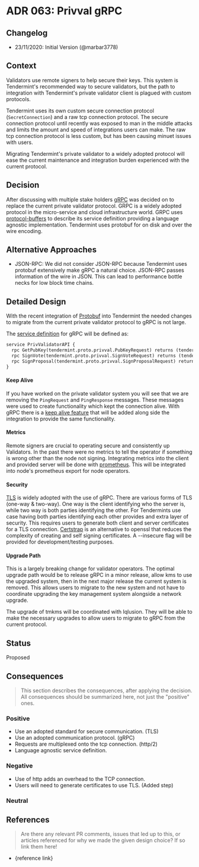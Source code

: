 # ADR 063: Privval gRPC

## Changelog

- 23/11/2020: Initial Version (@marbar3778)

## Context

Validators use remote signers to help secure their keys. This system is Tendermint's recommended way to secure validators, but the path to integration with Tendermint's private validator client is plagued with custom protocols. 

Tendermint uses its own custom secure connection protocol (`SecretConnection`) and a raw tcp connection protocol. The secure connection protocol until recently was exposed to man in the middle attacks and limits the amount and speed of integrations users can make. The raw tcp connection protocol is less custom, but has been causing minuet issues with users. 

Migrating Tendermint's private validator to a widely adopted protocol will ease the current maintenance and integration burden experienced with the current protocol. 

## Decision

After discussing with multiple stake holders [gRPC](https://grpc.io/) was decided on to replace the current private validator protocol. GRPC is a widely adopted protocol in the micro-service and cloud infrastructure world. GRPC uses [protocol-buffers](https://developers.google.com/protocol-buffers) to describe its service definition providing a language agnostic implementation. Tendermint uses protobuf for on disk and over the wire encoding. 

## Alternative Approaches

- JSON-RPC: We did not consider JSON-RPC because Tendermint uses protobuf extensively make gRPC a natural choice. JSON-RPC passes information of the wire in JSON. This can lead to performance bottle necks for low block time chains. 

## Detailed Design

With the recent integration of [Protobuf](https://developers.google.com/protocol-buffers) into Tendermint the needed changes to migrate from the current private validator protocol to gRPC is not large. 

The [service definition](https://grpc.io/docs/what-is-grpc/core-concepts/#service-definition) for gRPC will be defined as:

```proto
service PrivValidatorAPI {
  rpc GetPubKey(tendermint.proto.privval.PubKeyRequest) returns (tendermint.proto.privval.PubKeyResponse);
  rpc SignVote(tendermint.proto.privval.SignVoteRequest) returns (tendermint.proto.privval.SignedVoteResponse);
  rpc SignProposal(tendermint.proto.privval.SignProposalRequest) returns (tendermint.proto.privval.SignedProposalResponse);
}
```

#### Keep Alive

If you have worked on the private validator system you will see that we are removing the `PingRequest` and `PingResponse` messages. These messages were used to create functionality which kept the connection alive. With gRPC there is a [keep alive feature](https://github.com/grpc/grpc/blob/master/doc/keepalive.md) that will be added along side the integration to provide the same functionality. 

#### Metrics

Remote signers are crucial to operating secure and consistently up Validators. In the past there were no metrics to tell the operator if something is wrong other than the node not signing. Integrating metrics into the client and provided server will be done with [prometheus](https://github.com/grpc-ecosystem/go-grpc-prometheus). This will be integrated into node's prometheus export for node operators. 

#### Security

[TLS](https://en.wikipedia.org/wiki/Transport_Layer_Security) is widely adopted with the use of gRPC. There are various forms of TLS (one-way & two-way). One way is the client identifying who the server is, while two way is both parties identifying the other. For Tendermints use case having both parties identifying each other provides and extra layer of security. This requires users to generate both client and server certificates for a TLS connection. [Certstrap](https://github.com/square/certstrap) is an alternative to openssl that reduces the complexity of creating and self signing certificates.  A --insecure flag will be provided for development/testing purposes. 

#### Upgrade Path

This is a largely breaking change for validator operators. The optimal upgrade path would be to release gRPC in a minor release, allow kms to use the upgraded system, then in the next major release the current system is removed. This allows users to migrate to the new system and not have to coordinate upgrading the key management system alongside a network upgrade. 

The upgrade of tmkms will be coordinated with Iqlusion. They will be able to make the necessary upgrades to allow users to migrate to gRPC from the current protocol. 

## Status

Proposed

## Consequences

> This section describes the consequences, after applying the decision. All consequences should be summarized here, not just the "positive" ones.

### Positive

- Use an adopted standard for secure communication. (TLS)
- Use an adopted communication protocol. (gRPC)
- Requests are multiplexed onto the tcp connection. (http/2)
- Language agnostic service definition.

### Negative

- Use of http adds an overhead to the TCP connection.
- Users will need to generate certificates to use TLS. (Added step)

### Neutral

## References

> Are there any relevant PR comments, issues that led up to this, or articles referenced for why we made the given design choice? If so link them here!

- {reference link}
